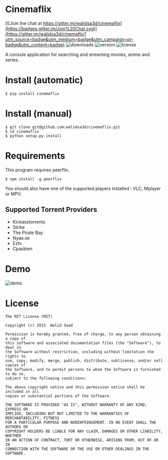 # Cinemaflix

[![Join the chat at https://gitter.im/walidsa3d/cinemaflix](https://badges.gitter.im/Join%20Chat.svg)](https://gitter.im/walidsa3d/cinemaflix?utm_source=badge&utm_medium=badge&utm_campaign=pr-badge&utm_content=badge)
![downloads](https://img.shields.io/pypi/dm/cinemaflix.svg)
![version](https://img.shields.io/pypi/v/cinemaflix.svg)
![license](https://img.shields.io/pypi/l/cinemaflix.svg)

A console application for searching and streaming movies, anime and series.

# Install (automatic)
```
$ pip install cinemaflix
```
# Install (manual)
```
$ git clone git@github.com:walidsa3d/cinemaflix.git
$ cd cinemaflix
$ python setup.py install
```
# Requirements
This program requires peerflix.
```
$ npm install -g peerflix
```
You should also have one of the supported players installed : VLC, Mplayer or MPV.

## Supported Torrent Providers
- Kickasstorrents
- Strike
- The Pirate Bay
- Nyaa.se
- Eztv
- Cpasbien

# Demo
![demo](https://cloud.githubusercontent.com/assets/821918/10253063/3cbba214-6933-11e5-9674-8aae44013463.gif)

# License
```
The MIT License (MIT)

Copyright (c) 2015  Walid Saad

Permission is hereby granted, free of charge, to any person obtaining a copy of
this software and associated documentation files (the "Software"), to deal in
the Software without restriction, including without limitation the rights to
use, copy, modify, merge, publish, distribute, sublicense, and/or sell copies of
the Software, and to permit persons to whom the Software is furnished to do so,
subject to the following conditions:

The above copyright notice and this permission notice shall be included in all
copies or substantial portions of the Software.

THE SOFTWARE IS PROVIDED "AS IS", WITHOUT WARRANTY OF ANY KIND, EXPRESS OR
IMPLIED, INCLUDING BUT NOT LIMITED TO THE WARRANTIES OF MERCHANTABILITY, FITNESS
FOR A PARTICULAR PURPOSE AND NONINFRINGEMENT. IN NO EVENT SHALL THE AUTHORS OR
COPYRIGHT HOLDERS BE LIABLE FOR ANY CLAIM, DAMAGES OR OTHER LIABILITY, WHETHER
IN AN ACTION OF CONTRACT, TORT OR OTHERWISE, ARISING FROM, OUT OF OR IN
CONNECTION WITH THE SOFTWARE OR THE USE OR OTHER DEALINGS IN THE SOFTWARE.
```